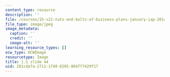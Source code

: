 ```yaml
---
content_type: resource
description: ''
file: /courses/15-s21-nuts-and-bolts-of-business-plans-january-iap-2014/281cda7a2711174882058847f7429f17_Slide44.JPG
file_type: image/jpeg
image_metadata:
  caption: ''
  credit: ''
  image-alt: ''
learning_resource_types: []
ocw_type: OCWImage
resourcetype: Image
title: 1.1 slide 44
uid: 281cda7a-2711-1748-8205-8847f7429f17
---
```

